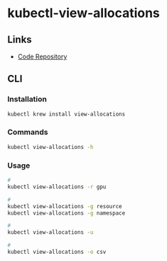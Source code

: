 # kubectl-view-allocations

## Links

- [Code Repository](https://github.com/davidB/kubectl-view-allocations)

## CLI

### Installation

```sh
kubectl krew install view-allocations
```

### Commands

```sh
kubectl view-allocations -h
```

### Usage

```sh
#
kubectl view-allocations -r gpu

#
kubectl view-allocations -g resource
kubectl view-allocations -g namespace

#
kubectl view-allocations -u

#
kubectl view-allocations -o csv
```
